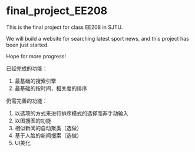 # final_project_EE208
This is the final project for class EE208 in SJTU.

We will build a website for searching latest sport news, and this project has been just started.

Hope for more progress!

已经完成的功能：
1. 最基础的搜索引擎
2. 最基础的按时间，相关度的排序

仍需完善的功能：
1. 以选项的方式来进行排序模式的选择而非手动输入
2. 以图搜图的功能
3. 相似新闻的自动聚类（选做）
4. 基于人脸的新闻搜索（选做）
5. UI美化

